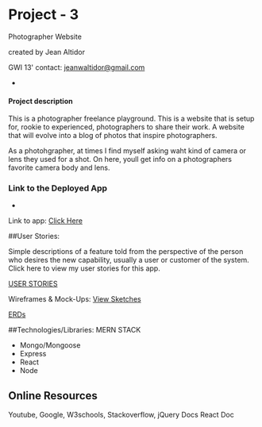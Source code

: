 # Project - 3
Photographer Website


created by Jean Altidor

GWI 13'
contact: jeanwaltidor@gmail.com

-


#### Project description

This is a photographer freelance playground. This is a website that is setup for, rookie to experienced, photographers to share their work. A website that will evolve into a blog of photos that inspire photographers. 

As a photohgrapher, at times I find myself asking waht kind of camera or lens they used for a shot. On here, youll get info on a photographers favorite camera body and lens. 
### Link to the Deployed App
-

Link to app:
[Click Here](https://mysterious-cove-14804.herokuapp.com/)


##User Stories:
  
Simple descriptions of a feature told from the perspective of the person who desires the new capability, usually a user or customer of the system. 
Click here to view my user stories for this app. 

[USER STORIES](https://trello.com/b/HnQFfYXE/project-3)

Wireframes & Mock-Ups: 
[View Sketches](https://www.figma.com/file/P5G3vFVCFEntEUwyDGzKjsnW/Untitled)

[ERDs](https://github.com/DenimCity/PROJECT3/blob/master/pictures/ERD.png)


 

##Technologies/Libraries:
MERN STACK 
	
* Mongo/Mongoose
*  Express
* React
* Node



Online Resources
- 
Youtube,
Google,
W3schools, 
Stackoverflow,
jQuery Docs
React Doc




